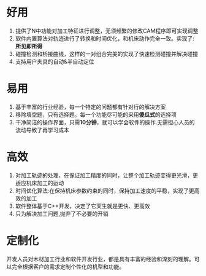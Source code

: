 # 好用
1. 提供了N中功能对加工特征进行调整，无须频繁的修改CAM程序即可实现调整
2. 软件内置算法对轨迹进行了转换和时间优化，和机床动作完全一致。实现了: **所见即所得**
3. 碰撞检测和桥接曲线，这样的一对组合完美的实现了快速检测碰撞并解决碰撞
4. 支持用户夹具的自动&半自动定位

# 易用
1. 基于丰富的行业经验，每一个特定的问题都有针对行的解决方案
2. 移除填空题，只有选择题。每一个功能尽可能的采用**傻瓜式**的选择项
3. 干净简洁的操作界面，只需**10分钟**，就可以学会软件的操作.无需担心人员的流动导致了再学习成本

# 高效
1. 对加工轨迹的处理，在保证加工精度的同时，让整个加工轨迹变得更光滑，更适应机床加工的运动
2. 时间优化算法:在保持机床参数约束的同时，保持加工速度的平稳，实现了更高效的加工
3. 软件整体基于C++开发，决定了它天生就是更快、更高效
4. 只为解决加工问题,抛弃了不必要的开销

#  定制化
   开发人员对木材加工行业和软件开发行业，都是具有丰富的经验和深刻的理解。可以完全根据客户的需求定制个性化的机型和功能。
